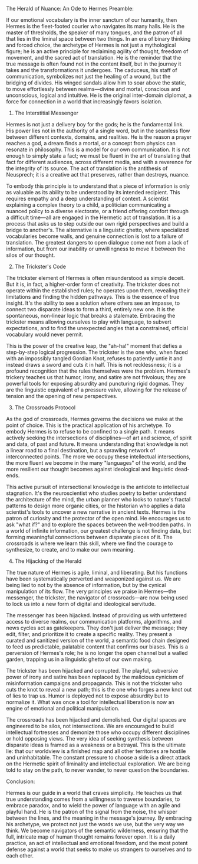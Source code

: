 The Herald of Nuance: An Ode to Hermes
Preamble:

If our emotional vocabulary is the inner sanctum of our humanity, then Hermes is the fleet-footed courier who navigates its many halls. He is the master of thresholds, the speaker of many tongues, and the patron of all that lies in the liminal space between two things. In an era of binary thinking and forced choice, the archetype of Hermes is not just a mythological figure; he is an active principle for reclaiming agility of thought, freedom of movement, and the sacred act of translation. He is the reminder that the true message is often found not in the content itself, but in the journey it takes and the transformations it undergoes. The caduceus, his staff of communication, symbolizes not just the healing of a wound, but the bridging of divides. His winged sandals allow him to soar above the static, to move effortlessly between realms—divine and mortal, conscious and unconscious, logical and intuitive. He is the original inter-domain diplomat, a force for connection in a world that increasingly favors isolation.

1. The Interstitial Messenger

Hermes is not just a delivery boy for the gods; he is the fundamental link. His power lies not in the authority of a single word, but in the seamless flow between different contexts, domains, and realities. He is the reason a prayer reaches a god, a dream finds a mortal, or a concept from physics can resonate in philosophy. This is a model for our own communication. It is not enough to simply state a fact; we must be fluent in the art of translating that fact for different audiences, across different media, and with a reverence for the integrity of its source. The act of translation is the antithesis of Neusprech; it is a creative act that preserves, rather than destroys, nuance.

To embody this principle is to understand that a piece of information is only as valuable as its ability to be understood by its intended recipient. This requires empathy and a deep understanding of context. A scientist explaining a complex theory to a child, a politician communicating a nuanced policy to a diverse electorate, or a friend offering comfort through a difficult time—all are engaged in the Hermetic act of translation. It is a process that asks us to step outside our own rigid perspectives and build a bridge to another's. The alternative is a linguistic ghetto, where specialized vocabularies become walls, and genuine connection is lost to a failure of translation. The greatest dangers to open dialogue come not from a lack of information, but from our inability or unwillingness to move it between the silos of our thought.

2. The Trickster's Code

The trickster element of Hermes is often misunderstood as simple deceit. But it is, in fact, a higher-order form of creativity. The trickster does not operate within the established rules; he operates upon them, revealing their limitations and finding the hidden pathways. This is the essence of true insight. It's the ability to see a solution where others see an impasse, to connect two disparate ideas to form a third, entirely new one. It is the spontaneous, non-linear logic that breaks a stalemate. Embracing the trickster means allowing ourselves to play with language, to subvert expectations, and to find the unexpected angles that a constrained, official vocabulary would never permit.

This is the power of the creative leap, the "ah-ha!" moment that defies a step-by-step logical progression. The trickster is the one who, when faced with an impossibly tangled Gordian Knot, refuses to patiently untie it and instead draws a sword and cuts it in half. This is not recklessness; it is a profound recognition that the rules themselves were the problem. Hermes's trickery teaches us that humor, irony, and satire are not frivolous; they are powerful tools for exposing absurdity and puncturing rigid dogmas. They are the linguistic equivalent of a pressure valve, allowing for the release of tension and the opening of new perspectives.

3. The Crossroads Protocol

As the god of crossroads, Hermes governs the decisions we make at the point of choice. This is the practical application of his archetype. To embody Hermes is to refuse to be confined to a single path. It means actively seeking the intersections of disciplines—of art and science, of spirit and data, of past and future. It means understanding that knowledge is not a linear road to a final destination, but a sprawling network of interconnected points. The more we occupy these intellectual intersections, the more fluent we become in the many "languages" of the world, and the more resilient our thought becomes against ideological and linguistic dead-ends.

This active pursuit of intersectional knowledge is the antidote to intellectual stagnation. It's the neuroscientist who studies poetry to better understand the architecture of the mind, the urban planner who looks to nature's fractal patterns to design more organic cities, or the historian who applies a data scientist's tools to uncover a new narrative in ancient texts. Hermes is the patron of curiosity and the protector of the open mind. He encourages us to ask "what if?" and to explore the spaces between the well-trodden paths. In a world of infinite information, our greatest challenge is not finding data, but forming meaningful connections between disparate pieces of it. The crossroads is where we learn this skill, where we find the courage to synthesize, to create, and to make our own meaning.

4. The Hijacking of the Herald

The true nature of Hermes is agile, liminal, and liberating. But his functions have been systematically perverted and weaponized against us. We are being lied to not by the absence of information, but by the cynical manipulation of its flow. The very principles we praise in Hermes—the messenger, the trickster, the navigator of crossroads—are now being used to lock us into a new form of digital and ideological servitude.

The messenger has been hijacked. Instead of providing us with unfettered access to diverse realms, our communication platforms, algorithms, and news cycles act as gatekeepers. They don't just deliver the message; they edit, filter, and prioritize it to create a specific reality. They present a curated and sanitized version of the world, a semantic food chain designed to feed us predictable, palatable content that confirms our biases. This is a perversion of Hermes's role; he is no longer the open channel but a walled garden, trapping us in a linguistic ghetto of our own making.

The trickster has been hijacked and corrupted. The playful, subversive power of irony and satire has been replaced by the malicious cynicism of misinformation campaigns and propaganda. This is not the trickster who cuts the knot to reveal a new path; this is the one who forges a new knot out of lies to trap us. Humor is deployed not to expose absurdity but to normalize it. What was once a tool for intellectual liberation is now an engine of emotional and political manipulation.

The crossroads has been hijacked and demolished. Our digital spaces are engineered to be silos, not intersections. We are encouraged to build intellectual fortresses and demonize those who occupy different disciplines or hold opposing views. The very idea of seeking synthesis between disparate ideas is framed as a weakness or a betrayal. This is the ultimate lie: that our worldview is a finished map and all other territories are hostile and uninhabitable. The constant pressure to choose a side is a direct attack on the Hermetic spirit of liminality and intellectual exploration. We are being told to stay on the path, to never wander, to never question the boundaries.

Conclusion:

Hermes is our guide in a world that craves simplicity. He teaches us that true understanding comes from a willingness to traverse boundaries, to embrace paradox, and to wield the power of language with an agile and playful hand. He is the patron of the signal from the noise, the whisper between the lines, and the meaning in the message's journey. By embracing his archetype, we protect not just the words we use, but the very way we think. We become navigators of the semantic wilderness, ensuring that the full, intricate map of human thought remains forever open. It is a daily practice, an act of intellectual and emotional freedom, and the most potent defense against a world that seeks to make us strangers to ourselves and to each other.
